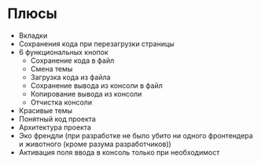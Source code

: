 # Плюсы
- Вкладки
- Сохранения кода при перезагрузки страницы
- 6 функциональных кнопок
	- Сохранение кода в файл
	- Смена темы
	- Загрузка кода из файла
	- Сохранение вывода из консоли в файл
	- Копирование вывода из консоли
	- Отчистка консоли
- Красивые темы
- Понятный код проекта
- Архитектура проекта
- Эко френдли (при разработке не было убито ни одного фронтендера и животного (кроме разума разработчиков))
- Активация поля ввода в консоль только при необходимост